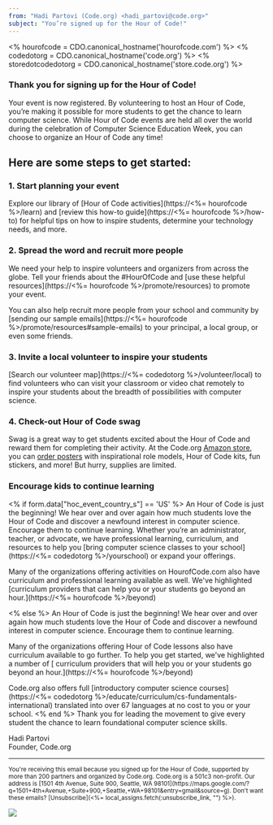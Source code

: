 ```yaml
---
from: "Hadi Partovi (Code.org) <hadi_partovi@code.org>"
subject: "You’re signed up for the Hour of Code!"
---
```

  <% hourofcode = CDO.canonical_hostname('hourofcode.com') %>
  <% codedotorg = CDO.canonical_hostname('code.org') %>
  <% storedotcodedotorg = CDO.canonical_hostname('store.code.org') %>

### Thank you for signing up for the Hour of Code!
Your event is now registered. By volunteering to host an Hour of Code, you’re making it possible for more students to
get the chance to learn computer science. While Hour of Code events are held all over the world during the celebration
of Computer Science Education Week, you can choose to organize an Hour of Code any time! 

## Here are some steps to get started:

### 1. Start planning your event
Explore our library of [Hour of Code activities](https://<%= hourofcode %>/learn) and
[review this how-to guide](https://<%= hourofcode %>/how-to) for helpful tips on how to inspire students, 
determine your technology needs, and more. 

### 2. Spread the word and recruit more people
We need your help to inspire volunteers and organizers from across the globe. 
Tell your friends about the #HourOfCode and [use these helpful resources](https://<%= hourofcode %>/promote/resources) 
to promote your event.

You can also help recruit more people from your school and community by 
[sending our sample emails](https://<%= hourofcode %>/promote/resources#sample-emails) to your principal,
 a local group, or even some friends.


### 3. Invite a local volunteer to inspire your students
[Search our volunteer map](https://<%= codedotorg %>/volunteer/local) to find volunteers who can visit your classroom
 or video chat remotely to inspire your students about the breadth of possibilities with computer science.

### 4. Check-out Hour of Code swag
Swag is a great way to get students excited about the Hour of Code and reward them for completing their activity. 
At the Code.org [Amazon store](https://www.amazon.com/stores/page/8557B2A6-EBF2-4C9F-95C5-C3256FBA0220), you can 
[order posters](https://www.amazon.com/dp/B07J6T18DH?m=A2ZEA2ORKPFEVK) with inspirational role models, 
Hour of Code kits, fun stickers, and more! But hurry, supplies are limited.

### Encourage kids to continue learning 
<% if form.data["hoc_event_country_s"] == 'US' %> An Hour of Code is just the beginning! We hear over and over again 
how much students love the Hour of Code and discover a newfound interest in computer science. Encourage them to 
continue learning. Whether you’re an administrator, teacher, or advocate, we have professional learning, curriculum, 
and resources to help you [bring computer science classes to your school](https://<%= codedotorg %>/yourschool) or 
expand your offerings.  

Many of the organizations offering activities on HourofCode.com also have curriculum and professional learning 
available as well. We've highlighted 
[curriculum providers that can help you or your students go beyond an hour.](https://<%= hourofcode %>/beyond) 

<% else %> An Hour of Code is just the beginning! We hear over and over again how much students love the Hour of Code
 and discover a newfound interest in computer science. Encourage them to continue learning. 

Many of the organizations offering Hour of Code lessons also have curriculum available to go further.
To help you get started, we've highlighted a number of [
curriculum providers that will help you or your students go beyond an hour.](https://<%= hourofcode %>/beyond)

Code.org also offers full 
[introductory computer science courses](https://<%= codedotorg %>/educate/curriculum/cs-fundamentals-international) 
translated into over 67 languages at no cost to you or your school. <% end %> Thank you for leading the movement 
to give every student the chance to learn foundational computer science skills.


Hadi Partovi<br />
Founder, Code.org<br />

<hr/>
<small>
You're receiving this email because you signed up for the Hour of Code, supported by more than 200 partners and 
organized by Code.org. Code.org is a 501c3 non-profit. Our address is 
[1501 4th Avenue, Suite 900, Seattle, WA 98101](https://maps.google.com/?q=1501+4th+Avenue,+Suite+900,+Seattle,+WA+98101&entry=gmail&source=g). 
Don't want these emails? [Unsubscribe](<%= local_assigns.fetch(:unsubscribe_link, "") %>).
</small>

![](<%= local_assigns.fetch(:tracking_pixel, "") %>)